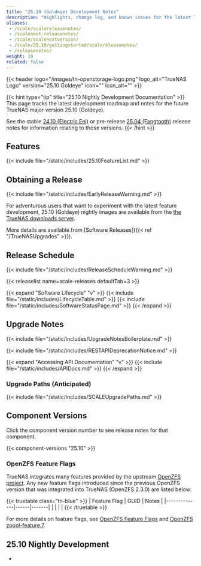 ```yaml
---
title: "25.10 (Goldeye) Development Notes"
description: "Highlights, change log, and known issues for the latest TrueNAS nightly development version."
aliases:
 - /scale/scalereleasenotes/
 - /scalenext-releasenotes/
 - /scale/scalenextversion/
 - /scale/25.10/gettingstarted/scalereleasenotes/
 - /releasenotes/
weight: 10
related: false
---
```

{{< header logo="/images/tn-openstorage-logo.png" logo_alt="TrueNAS Logo" version="25.10 Goldeye" icon="" icon_alt="" >}}

{{< hint type="tip" title="25.10 Nightly Development Documentation" >}}
This page tracks the latest development roadmap and notes for the future TrueNAS major version 25.10 (Goldeye).

See the stable [24.10 (Electric Eel)](https://www.truenas.com/docs/scale/24.10/gettingstarted/scalereleasenotes/) or pre-release [25.04 (Fangtooth)](https://www.truenas.com/docs/scale/25.04/gettingstarted/scalereleasenotes/) release notes for information relating to those versions.
{{< /hint >}}

## Features

{{< include file="/static/includes/25.10FeatureList.md" >}}

## Obtaining a Release

{{< include file="/static/includes/EarlyReleaseWarning.md" >}}

For adventurous users that want to experiment with the latest feature development, 25.10 (Goldeye) nightly images are available from the [the TrueNAS downloads server](https://download.truenas.com/truenas-scale-goldeye-nightly/).

More details are available from [Software Releases]({{< ref "/TrueNASUpgrades" >}}).

## Release Schedule

{{< include file="/static/includes/ReleaseScheduleWarning.md" >}}

{{< releaselist name=scale-releases defaultTab=3 >}}

{{< expand "Software Lifecycle" "v" >}}
{{< include file="/static/includes/LifecycleTable.md" >}}
{{< include file="/static/includes/SoftwareStatusPage.md" >}}
{{< /expand >}}

## Upgrade Notes

{{< include file="/static/includes/UpgradeNotesBoilerplate.md" >}}

{{< include file="/static/includes/RESTAPIDeprecationNotice.md" >}}

  {{< expand "Accessing API Documentation" "v" >}}
  {{< include file="/static/includes/APIDocs.md" >}}
  {{< /expand >}}

### Upgrade Paths (Anticipated)
<!--
{{< include file="/static/includes/25.10UpgradeMethods.md" >}}
-->

{{< include file="/static/includes/SCALEUpgradePaths.md" >}}

<!--
### Migrating from TrueNAS 13.0 or 13.3

{{< include file="/static/includes/MigrateCOREtoSCALEWarning.md" >}}

Depending on the specific system configuration, migrating from a FreeBSD-based TrueNAS version can be a straightforward or complicated process.
See the [Migration articles]({{< ref "/GettingStarted/Migrate/" >}}) for cautions and notes about differences between each software and the migration process.

{{< enterprise >}}
{{< include file="/static/includes/EnterpriseMigrationSupport.md" >}}

{{< expand "TrueNAS Enterprise Support" "v" >}}
{{< include file="/static/includes/iXsystemsSupportContact.md" >}}

{{< /expand >}}
{{< /enterprise >}}
-->

## Component Versions

Click the component version number to see release notes for that component.

{{< component-versions "25.10" >}}

### OpenZFS Feature Flags

TrueNAS integrates many features provided by the upstream [OpenZFS project](https://openzfs.org/wiki/Main_Page).
Any new feature flags introduced since the previous OpenZFS version that was integrated into TrueNAS (OpenZFS 2.3.0) are listed below:

{{< truetable class="tn-blue" >}}
| Feature Flag | GUID | Notes |
|--------------|------|-------|
|  | [](https://openzfs.github.io/openzfs-docs/man/master/7/zpool-features.7.html#FLAG) |  |
{{< /truetable >}}

For more details on feature flags, see [OpenZFS Feature Flags](https://openzfs.github.io/openzfs-docs/Basic%20Concepts/Feature%20Flags.html) and [OpenZFS zpool-feature.7](https://openzfs.github.io/openzfs-docs/man/7/zpool-features.7.html).

## 25.10 Nightly Development

* 
